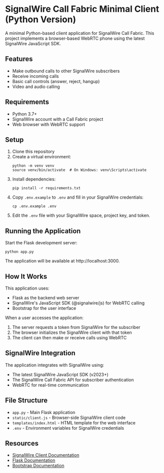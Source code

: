 # SignalWire Call Fabric Minimal Client (Python Version)

A minimal Python-based client application for SignalWire Call Fabric. This project implements a browser-based WebRTC phone using the latest SignalWire JavaScript SDK.

## Features

- Make outbound calls to other SignalWire subscribers
- Receive incoming calls
- Basic call controls (answer, reject, hangup)
- Video and audio calling

## Requirements

- Python 3.7+
- SignalWire account with a Call Fabric project
- Web browser with WebRTC support

## Setup

1. Clone this repository
2. Create a virtual environment:
   ```
   python -m venv venv
   source venv/bin/activate  # On Windows: venv\Scripts\activate
   ```
3. Install dependencies:
   ```
   pip install -r requirements.txt
   ```
4. Copy `.env.example` to `.env` and fill in your SignalWire credentials:
   ```
   cp .env.example .env
   ```
5. Edit the `.env` file with your SignalWire space, project key, and token.

## Running the Application

Start the Flask development server:
```
python app.py
```

The application will be available at http://localhost:3000.

## How It Works

This application uses:
- Flask as the backend web server
- SignalWire's JavaScript SDK (@signalwire/js) for WebRTC calling
- Bootstrap for the user interface

When a user accesses the application:
1. The server requests a token from SignalWire for the subscriber
2. The browser initializes the SignalWire client with that token
3. The client can then make or receive calls using WebRTC

## SignalWire Integration

The application integrates with SignalWire using:
- The latest SignalWire JavaScript SDK (v2023+)
- The SignalWire Call Fabric API for subscriber authentication
- WebRTC for real-time communication

## File Structure

- `app.py` - Main Flask application
- `static/client.js` - Browser-side SignalWire client code
- `templates/index.html` - HTML template for the web interface
- `.env` - Environment variables for SignalWire credentials

## Resources

- [SignalWire Client Documentation](https://developer.signalwire.com/sdks/reference/browser-sdk/SignalWire%20Client/client/)
- [Flask Documentation](https://flask.palletsprojects.com/)
- [Bootstrap Documentation](https://getbootstrap.com/docs/) 